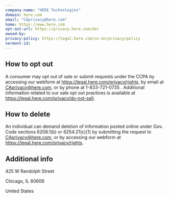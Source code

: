 ```yaml
---
company-name: "HERE Technologies"
domain: here.com
email: "CAprivacy@here.com"
home: https://www.here.com
opt-out-url: https://privacy.here.com/dsr
owned-by: 
privacy-policy: https://legal.here.com/us-en/privacy/policy 
vermont-id: 
---
```

## How to opt out


A consumer may opt out of sale or submit requests under the CCPA by accessing our webform at https://legal.here.com/privacy/rights, by email at CAprivacy@here.com, or by phone at 1-833-721-0735 . Additional information related to our sale opt out practices is available at https://legal.here.com/privacy/do-not-sell.

## How to delete


An individual can demand deletion of information posted online under Gov. Code sections 6208.1(b) or 6254.21(c)(1) by submitting the request to CAprivacy@here.com, or by accessing our webform at https://legal.here.com/privacy/rights.

## Additional info

425 W Randolph Street

Chicago, IL 60606

United States

